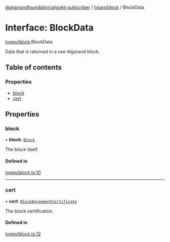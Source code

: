 [@algorandfoundation/algokit-subscriber](../README.md) / [types/block](../modules/types_block.md) / BlockData

# Interface: BlockData

[types/block](../modules/types_block.md).BlockData

Data that is returned in a raw Algorand block.

## Table of contents

### Properties

- [block](types_block.BlockData.md#block)
- [cert](types_block.BlockData.md#cert)

## Properties

### block

• **block**: [`Block`](types_block.Block.md)

The block itself.

#### Defined in

[types/block.ts:10](https://github.com/algorandfoundation/algokit-subscriber-ts/blob/main/src/types/block.ts#L10)

---

### cert

• **cert**: [`BlockAgreementCertificate`](types_block.BlockAgreementCertificate.md)

The block certification.

#### Defined in

[types/block.ts:12](https://github.com/algorandfoundation/algokit-subscriber-ts/blob/main/src/types/block.ts#L12)
